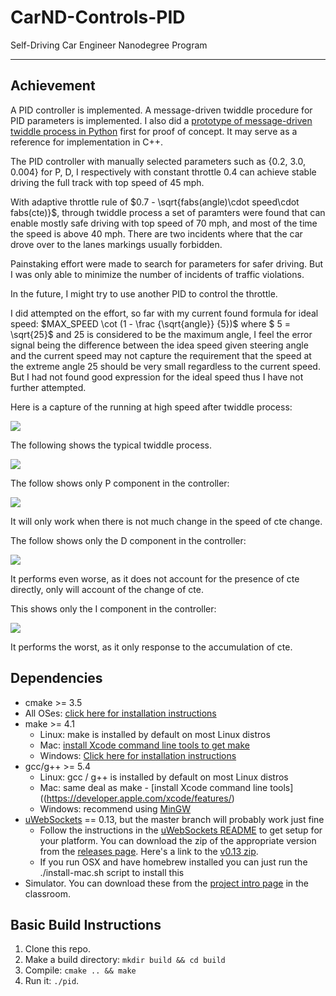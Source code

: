 # CarND-Controls-PID
Self-Driving Car Engineer Nanodegree Program

---
## Achievement

A PID controller is implemented. A message-driven twiddle procedure for PID parameters is implemented. 
I also did a  [prototype of message-driven twiddle process in Python](./src/twiddler.py) first for proof of concept.
It may serve as a reference for implementation in C++. 

The PID controller with manually selected parameters such as {0.2, 3.0, 0.004} for P, D, I respectively with constant throttle 0.4 can achieve
stable driving the full track with top speed of 45 mph. 

With adaptive throttle rule of $0.7 - \sqrt{fabs(angle)\cdot speed\cdot fabs(cte)}$, through twiddle process a set of paramters were found 
that can enable mostly safe driving with top speed of 70 mph, and most of the time the speed is above 40 mph. There are two incidents where 
that the car drove over to the lanes markings usually forbidden.

Painstaking effort were made to search for parameters for safer driving. But I was only able to minimize the number of incidents of traffic violations. 

In the future, I might try to use another PID to control the throttle. 

I did attempted on the effort, so far with my current 
found formula for ideal speed: $MAX_SPEED \cot (1 - \frac {\sqrt{angle}} {5})$ where $ 5 = \sqrt{25}$ and 25 is considered to be the maximum angle, 
I feel the error signal being the difference between the idea speed given steering angle and the current speed may not capture the 
requirement that the speed at the extreme angle 25 should be very small regardless to the current speed. But I had not found good expression for the ideal speed thus I have not further attempted. 

Here is a capture of the running at high speed after twiddle process:

![](./after-tuning-full-track-20170605.gif)

The following shows the typical twiddle process. 

![](./typical-tuning--session-20170602.gif)

The follow shows only P component in the controller:

![](./p-alonei-20170605.gif)

It will only work when there is not much change in the speed of cte change. 

The follow shows only the D component in the controller:

![](./d-alone-20170605.gif)

It performs even worse, as it does not account for the presence of cte directly, only will account of the change of cte. 

This shows only the I component in the controller:

![](./i-alone-20160605.gif)

It performs the worst, as it only response to the accumulation of cte. 

## Dependencies

* cmake >= 3.5
 * All OSes: [click here for installation instructions](https://cmake.org/install/)
* make >= 4.1
  * Linux: make is installed by default on most Linux distros
  * Mac: [install Xcode command line tools to get make](https://developer.apple.com/xcode/features/)
  * Windows: [Click here for installation instructions](http://gnuwin32.sourceforge.net/packages/make.htm)
* gcc/g++ >= 5.4
  * Linux: gcc / g++ is installed by default on most Linux distros
  * Mac: same deal as make - [install Xcode command line tools]((https://developer.apple.com/xcode/features/)
  * Windows: recommend using [MinGW](http://www.mingw.org/)
* [uWebSockets](https://github.com/uWebSockets/uWebSockets) == 0.13, but the master branch will probably work just fine
  * Follow the instructions in the [uWebSockets README](https://github.com/uWebSockets/uWebSockets/blob/master/README.md) to get setup for your platform. You can download the zip of the appropriate version from the [releases page](https://github.com/uWebSockets/uWebSockets/releases). Here's a link to the [v0.13 zip](https://github.com/uWebSockets/uWebSockets/archive/v0.13.0.zip).
  * If you run OSX and have homebrew installed you can just run the ./install-mac.sh script to install this
* Simulator. You can download these from the [project intro page](https://github.com/udacity/CarND-PID-Control-Project/releases) in the classroom.

## Basic Build Instructions

1. Clone this repo.
2. Make a build directory: `mkdir build && cd build`
3. Compile: `cmake .. && make`
4. Run it: `./pid`. 

